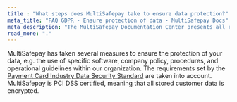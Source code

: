 ```yaml
---
title : "What steps does MultiSafepay take to ensure data protection?"
meta_title: "FAQ GDPR - Ensure protection of data - MultiSafepay Docs"
meta_description: "The MultiSafepay Documentation Center presents all relevant information about our Plugins and API. You can also find support pages for payment methods, tools and general questions as well as the contact details of our Support and Integration Teams."
read_more: "."
---
```


MultiSafepay has taken several measures to ensure the protection of your data, e.g. the use of specific software, company policy, procedures, and operational guidelines within our organization. The requirements set by the [Payment Card Industry Data Security Standard](/faq/general/glossary/#payment-card-industry-data-security-standard-pci-dss) are taken into account. MultiSafepay is PCI DSS certified, meaning that all stored customer data is encrypted.
